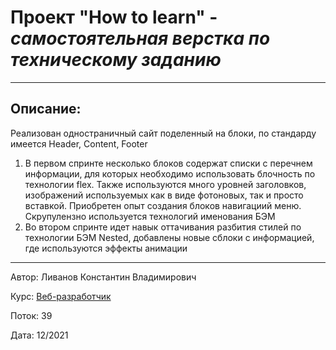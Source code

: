 # Проект "How to learn" - *самостоятельная верстка по техническому заданию*

------------------------------------------------
## Описание:

Реализован одностраничный сайт поделенный на блоки, по стандарду имеется Header, Content, Footer

1. В первом спринте несколько блоков содержат списки с перечнем информации, для которых необходимо использовать блочность по технологии flex. Также используются много уровней заголовков, изображений используемых как в виде фотоновых, так и просто вставкой. Приобретен опыт создания блоков навигациий меню. Скрупулензно используется технологий именования БЭМ
2. Во втором спринте идет навык оттачивания разбития стилей по технологии БЭМ Nested, добавлены новые сблоки с информацией, где используются эффекты анимации


------------------------------------------------
Автор: Ливанов Константин Владимирович

Курс: [Веб-разработчик](https://practicum.yandex.ru/)

Поток: 39

Дата: 12/2021
